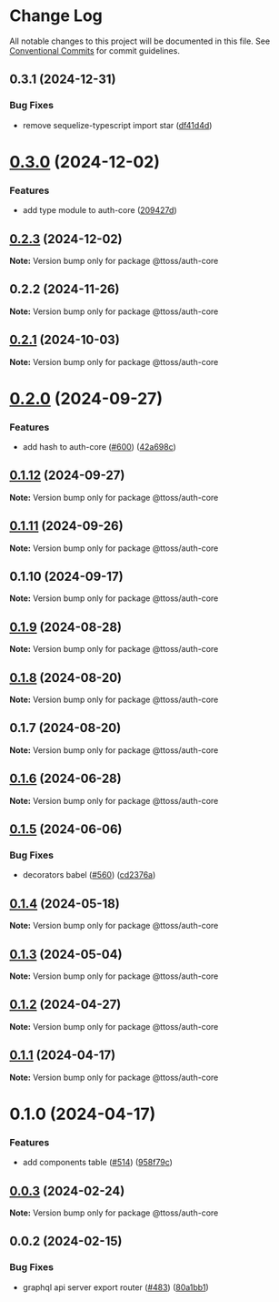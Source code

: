 # Change Log

All notable changes to this project will be documented in this file.
See [Conventional Commits](https://conventionalcommits.org) for commit guidelines.

## 0.3.1 (2024-12-31)

### Bug Fixes

- remove sequelize-typescript import star ([df41d4d](https://github.com/ttoss/ttoss/commit/df41d4d03b7696cb2f30648e91f56e9e2cad8013))

# [0.3.0](https://github.com/ttoss/ttoss/compare/@ttoss/auth-core@0.2.3...@ttoss/auth-core@0.3.0) (2024-12-02)

### Features

- add type module to auth-core ([209427d](https://github.com/ttoss/ttoss/commit/209427dae2448ff568ccce688a9141f5c8791e96))

## [0.2.3](https://github.com/ttoss/ttoss/compare/@ttoss/auth-core@0.2.2...@ttoss/auth-core@0.2.3) (2024-12-02)

**Note:** Version bump only for package @ttoss/auth-core

## 0.2.2 (2024-11-26)

**Note:** Version bump only for package @ttoss/auth-core

## [0.2.1](https://github.com/ttoss/ttoss/compare/@ttoss/auth-core@0.2.0...@ttoss/auth-core@0.2.1) (2024-10-03)

**Note:** Version bump only for package @ttoss/auth-core

# [0.2.0](https://github.com/ttoss/ttoss/compare/@ttoss/auth-core@0.1.12...@ttoss/auth-core@0.2.0) (2024-09-27)

### Features

- add hash to auth-core ([#600](https://github.com/ttoss/ttoss/issues/600)) ([42a698c](https://github.com/ttoss/ttoss/commit/42a698c600b5a7c92f63b9a70b3bdaec154a546c))

## [0.1.12](https://github.com/ttoss/ttoss/compare/@ttoss/auth-core@0.1.11...@ttoss/auth-core@0.1.12) (2024-09-27)

**Note:** Version bump only for package @ttoss/auth-core

## [0.1.11](https://github.com/ttoss/ttoss/compare/@ttoss/auth-core@0.1.10...@ttoss/auth-core@0.1.11) (2024-09-26)

**Note:** Version bump only for package @ttoss/auth-core

## 0.1.10 (2024-09-17)

**Note:** Version bump only for package @ttoss/auth-core

## [0.1.9](https://github.com/ttoss/ttoss/compare/@ttoss/auth-core@0.1.8...@ttoss/auth-core@0.1.9) (2024-08-28)

**Note:** Version bump only for package @ttoss/auth-core

## [0.1.8](https://github.com/ttoss/ttoss/compare/@ttoss/auth-core@0.1.7...@ttoss/auth-core@0.1.8) (2024-08-20)

**Note:** Version bump only for package @ttoss/auth-core

## 0.1.7 (2024-08-20)

**Note:** Version bump only for package @ttoss/auth-core

## [0.1.6](https://github.com/ttoss/ttoss/compare/@ttoss/auth-core@0.1.5...@ttoss/auth-core@0.1.6) (2024-06-28)

**Note:** Version bump only for package @ttoss/auth-core

## [0.1.5](https://github.com/ttoss/ttoss/compare/@ttoss/auth-core@0.1.4...@ttoss/auth-core@0.1.5) (2024-06-06)

### Bug Fixes

- decorators babel ([#560](https://github.com/ttoss/ttoss/issues/560)) ([cd2376a](https://github.com/ttoss/ttoss/commit/cd2376a67c37205b205ef4d7a64d8055c05531f1))

## [0.1.4](https://github.com/ttoss/ttoss/compare/@ttoss/auth-core@0.1.3...@ttoss/auth-core@0.1.4) (2024-05-18)

**Note:** Version bump only for package @ttoss/auth-core

## [0.1.3](https://github.com/ttoss/ttoss/compare/@ttoss/auth-core@0.1.2...@ttoss/auth-core@0.1.3) (2024-05-04)

**Note:** Version bump only for package @ttoss/auth-core

## [0.1.2](https://github.com/ttoss/ttoss/compare/@ttoss/auth-core@0.1.1...@ttoss/auth-core@0.1.2) (2024-04-27)

**Note:** Version bump only for package @ttoss/auth-core

## [0.1.1](https://github.com/ttoss/ttoss/compare/@ttoss/auth-core@0.1.0...@ttoss/auth-core@0.1.1) (2024-04-17)

**Note:** Version bump only for package @ttoss/auth-core

# 0.1.0 (2024-04-17)

### Features

- add components table ([#514](https://github.com/ttoss/ttoss/issues/514)) ([958f79c](https://github.com/ttoss/ttoss/commit/958f79c6ee7301b6c7b3671f7c846a1f6a2c7b03))

## [0.0.3](https://github.com/ttoss/ttoss/compare/@ttoss/auth-core@0.0.2...@ttoss/auth-core@0.0.3) (2024-02-24)

**Note:** Version bump only for package @ttoss/auth-core

## 0.0.2 (2024-02-15)

### Bug Fixes

- graphql api server export router ([#483](https://github.com/ttoss/ttoss/issues/483)) ([80a1bb1](https://github.com/ttoss/ttoss/commit/80a1bb11f8f19735035f0cebe29c70f05b2f96d6))
